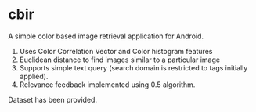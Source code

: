 cbir
====

A simple color based image retrieval application for Android.

1) Uses Color Correlation Vector and Color histogram features
2) Euclidean distance to find images similar to a particular image
3) Supports simple text query (search domain is restricted to tags initially applied).
4) Relevance feedback implemented using 0.5 algorithm.

Dataset has been provided.
